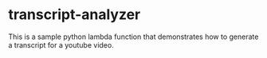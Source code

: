 # transcript-analyzer
This is a sample python lambda function that demonstrates how to generate a transcript for a youtube video.  
